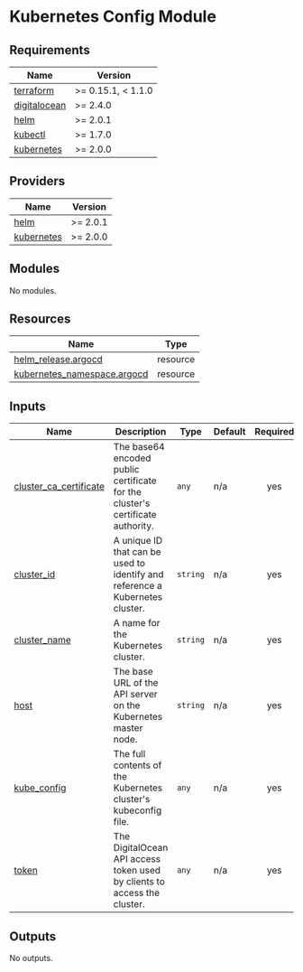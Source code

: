 # Kubernetes Config Module


<!-- BEGINNING OF PRE-COMMIT-TERRAFORM DOCS HOOK -->
## Requirements

| Name | Version |
|------|---------|
| <a name="requirement_terraform"></a> [terraform](#requirement\_terraform) | >= 0.15.1, < 1.1.0 |
| <a name="requirement_digitalocean"></a> [digitalocean](#requirement\_digitalocean) | >= 2.4.0 |
| <a name="requirement_helm"></a> [helm](#requirement\_helm) | >= 2.0.1 |
| <a name="requirement_kubectl"></a> [kubectl](#requirement\_kubectl) | >= 1.7.0 |
| <a name="requirement_kubernetes"></a> [kubernetes](#requirement\_kubernetes) | >= 2.0.0 |

## Providers

| Name | Version |
|------|---------|
| <a name="provider_helm"></a> [helm](#provider\_helm) | >= 2.0.1 |
| <a name="provider_kubernetes"></a> [kubernetes](#provider\_kubernetes) | >= 2.0.0 |

## Modules

No modules.

## Resources

| Name | Type |
|------|------|
| [helm_release.argocd](https://registry.terraform.io/providers/hashicorp/helm/latest/docs/resources/release) | resource |
| [kubernetes_namespace.argocd](https://registry.terraform.io/providers/hashicorp/kubernetes/latest/docs/resources/namespace) | resource |

## Inputs

| Name | Description | Type | Default | Required |
|------|-------------|------|---------|:--------:|
| <a name="input_cluster_ca_certificate"></a> [cluster\_ca\_certificate](#input\_cluster\_ca\_certificate) | The base64 encoded public certificate for the cluster's certificate authority. | `any` | n/a | yes |
| <a name="input_cluster_id"></a> [cluster\_id](#input\_cluster\_id) | A unique ID that can be used to identify and reference a Kubernetes cluster. | `string` | n/a | yes |
| <a name="input_cluster_name"></a> [cluster\_name](#input\_cluster\_name) | A name for the Kubernetes cluster. | `string` | n/a | yes |
| <a name="input_host"></a> [host](#input\_host) | The base URL of the API server on the Kubernetes master node. | `string` | n/a | yes |
| <a name="input_kube_config"></a> [kube\_config](#input\_kube\_config) | The full contents of the Kubernetes cluster's kubeconfig file. | `any` | n/a | yes |
| <a name="input_token"></a> [token](#input\_token) | The DigitalOcean API access token used by clients to access the cluster. | `any` | n/a | yes |

## Outputs

No outputs.
<!-- END OF PRE-COMMIT-TERRAFORM DOCS HOOK -->
